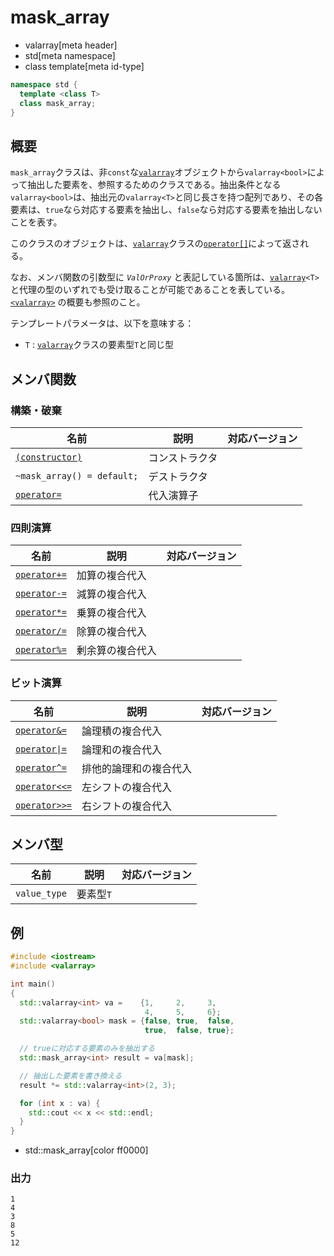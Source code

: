 # mask_array
* valarray[meta header]
* std[meta namespace]
* class template[meta id-type]

```cpp
namespace std {
  template <class T>
  class mask_array;
}
```

## 概要
`mask_array`クラスは、非`const`な[`valarray`](valarray.md)オブジェクトから`valarray<bool>`によって抽出した要素を、参照するためのクラスである。抽出条件となる`valarray<bool>`は、抽出元の`valarray<T>`と同じ長さを持つ配列であり、その各要素は、`true`なら対応する要素を抽出し、`false`なら対応する要素を抽出しないことを表す。

このクラスのオブジェクトは、[`valarray`](valarray.md)クラスの[`operator[]`](valarray/op_at.md)によって返される。

なお、メンバ関数の引数型に *`ValOrProxy`* と表記している箇所は、[`valarray`](valarray.md)`<T>` と代理の型のいずれでも受け取ることが可能であることを表している。  
[`<valarray>`](../valarray.md) の概要も参照のこと。

テンプレートパラメータは、以下を意味する：

- `T` : [`valarray`](valarray.md)クラスの要素型`T`と同じ型


## メンバ関数
### 構築・破棄

| 名前 | 説明 | 対応バージョン |
|-----------------------------------------------|----------------|----------------|
| [`(constructor)`](mask_array/op_constructor.md) | コンストラクタ | |
| `~mask_array() = default;`                    | デストラクタ   | |
| [`operator=`](mask_array/op_assign.md)      | 代入演算子     | |


### 四則演算

| 名前 | 説明 | 対応バージョン |
|----------------------------------------------------|------------------|-------|
| [`operator+=`](mask_array/op_plus_assign.md)     | 加算の複合代入   | |
| [`operator-=`](mask_array/op_minus_assign.md)    | 減算の複合代入   | |
| [`operator*=`](mask_array/op_multiply_assign.md) | 乗算の複合代入   | |
| [`operator/=`](mask_array/op_divide_assign.md)   | 除算の複合代入   | |
| [`operator%=`](mask_array/op_modulo_assign.md)   | 剰余算の複合代入 | |


### ビット演算

| 名前 | 説明 | 対応バージョン |
|--------------------------------------------------------------|------------------------|-------|
| [`operator&=`](mask_array/op_and_assign.md)                | 論理積の複合代入       | |
| [<code>operator&#x7C;=</code>](mask_array/op_or_assign.md) | 論理和の複合代入       | |
| [`operator^=`](mask_array/op_xor_assign.md)                | 排他的論理和の複合代入 | |
| [`operator<<=`](mask_array/op_left_shift_assign.md)        | 左シフトの複合代入     | |
| [`operator>>=`](mask_array/op_right_shift_assign.md)       | 右シフトの複合代入     | |


## メンバ型

| 名前         | 説明      | 対応バージョン |
|--------------|-----------|----------------|
| `value_type` | 要素型`T` | |


## 例
```cpp example
#include <iostream>
#include <valarray>

int main()
{
  std::valarray<int> va =    {1,     2,     3,
                              4,     5,     6};
  std::valarray<bool> mask = {false, true,  false,
                              true,  false, true};

  // trueに対応する要素のみを抽出する
  std::mask_array<int> result = va[mask];

  // 抽出した要素を書き換える
  result *= std::valarray<int>(2, 3);

  for (int x : va) {
    std::cout << x << std::endl;
  }
}
```
* std::mask_array[color ff0000]

### 出力
```
1
4
3
8
5
12
```

